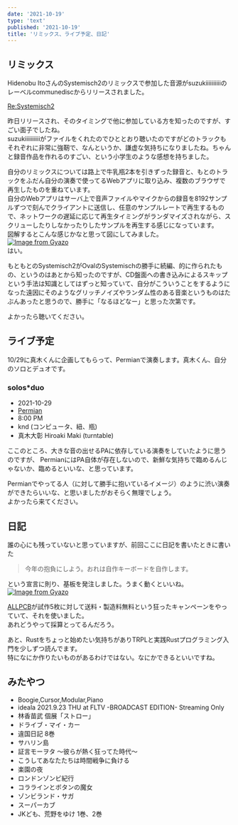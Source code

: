 ```yaml
---
date: '2021-10-19'
type: 'text'
published: '2021-10-19'
title: 'リミックス、ライブ予定、日記'
---
```


## リミックス
Hidenobu ItoさんのSystemisch2のリミックスで参加した音源がsuzukiiiiiiiiiiのレーベルcommunediscからリリースされました。  

[Re:Systemisch2](https://communedisc.bandcamp.com/album/re-systemisch2)  

昨日リリースされ、そのタイミングで他に参加している方を知ったのですが、すごい面子でしたね。  
suzukiiiiiiiiiiがファイルをくれたのでひととおり聴いたのですがどのトラックもそれぞれに非常に強靭で、なんというか、謙虚な気持ちになりましたね。ちゃんと録音作品を作れるのすごい、という小学生のような感想を持ちました。  

自分のリミックスについては路上で牛乳瓶2本を引きずった録音と、もとのトラックをふだん自分の演奏で使ってるWebアプリに取り込み、複数のブラウザで再生したものを重ねています。  
自分のWebアプリはサーバ上で音声ファイルやマイクからの録音を8192サンプルずつで刻んでクライアントに送信し、任意のサンプルレートで再生するもので、ネットワークの遅延に応じて再生タイミングがランダマイズされながら、スクリューしたりしなかったりしたサンプルを再生する感じになっています。  
図解するとこんな感じかなと思って図にしてみました。      
[![Image from Gyazo](https://i.gyazo.com/afb3309165407fb0e19f2c264452d81c.png)](https://gyazo.com/afb3309165407fb0e19f2c264452d81c)  
はい。  

もともとのSystemisch2がOvalのSystemischの勝手に続編、的に作られたもの、というのはあとから知ったのですが、CD盤面への書き込みによるスキップという手法は知識としてはずっと知っていて、自分がこういうことをするようになった遠因にそのようなグリッチノイズやランダム性のある音楽というものはたぶんあったと思うので、勝手に「なるほどなー」と思った次第です。  

よかったら聴いてください。  

## ライブ予定
10/29に真木くんに企画してもらって、Permianで演奏します。真木くん、自分のソロとデュオです。  
### solos*duo  
* 2021-10-29  
* [Permian](http://www.permian.tokyo/access%e3%83%bb-equipment/)  
* 8:00 PM  
* knd (コンピュータ、紐、瓶)  
* 真木大彰 Hiroaki Maki (turntable)  

ここのところ、大きな音の出せるPAに依存している演奏をしていたように思うのですが、
PermianにはPA自体が存在しないので、新鮮な気持ちで臨めるんじゃないか、臨めるといいな、と思っています。  

Permianでやってる人（に対して勝手に抱いているイメージ）のように渋い演奏ができたらいいな、と思いましたがおそらく無理でしょう。  
よかったら来てください。

## 日記
誰の心にも残っていないと思っていますが、前回ここに日記を書いたときに書いた
>今年の抱負にしよう。おれは自作キーボードを自作します。

という宣言に則り、基板を発注しました。うまく動くといいね。  
[![Image from Gyazo](https://i.gyazo.com/c423ec74c126b1fb20dc2ae6102b8ca4.png)](https://gyazo.com/c423ec74c126b1fb20dc2ae6102b8ca4)  

[ALLPCB](https://www.allpcb.com/)が試作5枚に対して送料・製造料無料という狂ったキャンペーンをやっていて、それを使いました。  
あれどうやって採算とってるんだろう。  

あと、Rustをちょっと始めたい気持ちがありTRPLと実践Rustプログラミング入門を少しずつ読んでます。  
特になにか作りたいものがあるわけではない。なにかできるといいですね。  

## みたやつ
* Boogie,Cursor,Modular,Piano
* ideala 2021.9.23 THU at FLTV -BROADCAST EDITION- Streaming Only
* 林香苗武 個展「ストロー」
* ドライブ・マイ・カー
* 違国日記 8巻
* サハリン島
* 証言モーヲタ ～彼らが熱く狂ってた時代～
* こうしてあなたたちは時間戦争に負ける
* 楽園の夜
* ロンドンゾンビ紀行
* コララインとボタンの魔女
* ゾンビランド・サガ
* スーパーカブ
* JKども、荒野をゆけ 1巻、2巻
